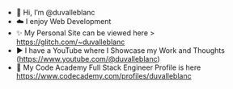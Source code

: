 - 👋 Hi, I’m @duvalleblanc
- ☁️ I enjoy Web Development
- ✨ My Personal Site can be viewed here > https://glitch.com/~duvalleblanc
- ▶️ I have a YouTube where I Showcase my Work and Thoughts (https://www.youtube.com/@duvalleblanc)
- 🤝 My Code Academy Full Stack Engineer Profile is here https://www.codecademy.com/profiles/duvalleblanc

<!---
leblancduval/leblancduval is a ✨ special ✨ repository because its `README.md` (this file) appears on your GitHub profile.
You can click the Preview link to take a look at your changes.
--->
